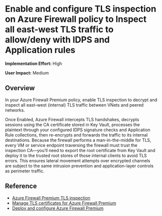#  Enable and configure TLS inspection on Azure Firewall policy to Inspect all east-west TLS traffic to allow/deny with IDPS and Application rules
**Implementation Effort:** High

**User Impact:** Medium

## Overview

In your Azure Firewall Premium policy, enable TLS inspection to decrypt and inspect all east–west (internal) TLS traffic between VNets and peered networks. 

Once Enabled, Azure Firewall intercepts TLS handshakes, decrypts sessions using the CA certificate stored in Key Vault, processes the plaintext through your configured IDPS signature checks and Application Rule collections, then re-encrypts and forwards the traffic to its internal destinations. Because the firewall performs a man-in-the-middle for TLS, every VM or service endpoint traversing the firewall must trust the inspection CA—you’ll need to export the root certificate from Key Vault and deploy it to the trusted root stores of those internal clients to avoid TLS errors. This ensures lateral movement attempts over encrypted channels are subject to the same intrusion prevention and application-layer controls as perimeter traffic.

## Reference

* [Azure Firewall Premium TLS inspection](https://learn.microsoft.com/en-us/azure/firewall/premium-features#tls-inspection)
* [Manage TLS certificates for Azure Firewall Premium](https://learn.microsoft.com/en-us/azure/firewall/premium-certificates)
* [Deploy and configure Azure Firewall Premium](https://learn.microsoft.com/en-us/azure/firewall/premium-deploy)
